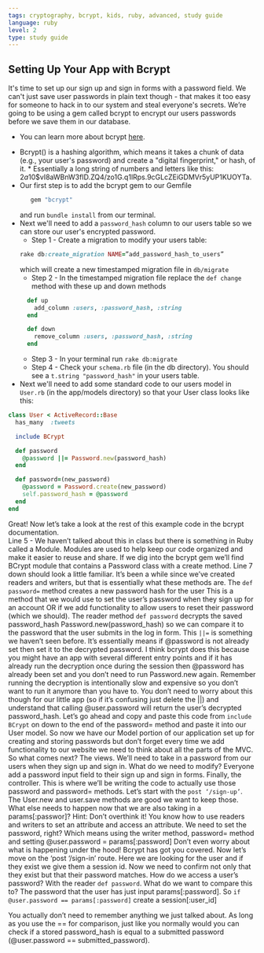 ```yaml
---
tags: cryptography, bcrypt, kids, ruby, advanced, study guide
language: ruby
level: 2
type: study guide
---
```


## Setting Up Your App with Bcrypt

It's time to set up our sign up and sign in forms with a password field. We can't just save user passwords in plain text though - that makes it too easy for someone to hack in to our system and steal everyone's secrets. We’re going to be using a gem called bcrypt to encrypt our users passwords before we save them in our database. 
  * You can learn more about bcrypt [here](https://github.com/codahale/bcrypt-ruby).

+ Bcrypt() is a hashing algorithm, which means it takes a chunk of data (e.g., your user's password) and create a "digital fingerprint," or hash, of it.  * Essentially a long string of numbers and letters like this: $2a$10$vI8aWBnW3fID.ZQ4/zo1G.q1lRps.9cGLcZEiGDMVr5yUP1KUOYTa. 
+ Our first step is to add the bcrypt gem to our Gemfile
  ```ruby
     gem "bcrypt"
  ```
  and run `bundle install` from our terminal.
+ Next we'll need to add a `password_hash` column to our users table so we can store our user's encrypted password. 
  * Step 1 - Create a migration to modify your users table:
  ```ruby
  rake db:create_migration NAME=”add_password_hash_to_users”
  ```
  which will create a new timestamped migration file in `db/migrate`
  * Step 2 - In the timestamped migration file replace the `def change` method with these up and down methods
  ```ruby
    def up
      add_column :users, :password_hash, :string
    end

    def down
      remove_column :users, :password_hash, :string
    end
    ```
  * Step 3 - In your terminal run `rake db:migrate`
  * Step 4 - Check your `schema.rb` file (in the db directory). You should see a `t.string "password_hash"` in your users table.
+ Next we'll need to add some standard code to our users model in `User.rb` (in the app/models directory) so that your User class looks like this:

```ruby
class User < ActiveRecord::Base
  has_many  :tweets

  include BCrypt

  def password
    @password ||= Password.new(password_hash)
  end

  def password=(new_password)
    @password = Password.create(new_password)
    self.password_hash = @password
  end
end
```

Great! Now let’s take a look at the rest of this example code in the bcrypt documentation.  
Line 5 - We haven’t talked about this in class but there is something in Ruby called a Module. Modules are used to help keep our code organized and make it easier to reuse and share.
If we dig into the bcrypt gem we’ll find BCrypt module that contains a Password class with a create method. 
Line 7 down should look a little familiar.
It’s been a while since we’ve created readers and writers, but that is essentially what these methods are. 
The `def password=` method creates a new password hash for the user
This is a method that we would use to set the user’s password when they sign up for an account OR if we add functionality to allow users to reset their password (which we should).
The reader method `def password` decrypts the saved password_hash Password.new(password_hash) so we can compare it to the password that the user submits in the log in form.
This `||=` is something we haven’t seen before. It’s essentially means if @password is not already set then set it to the decrypted password.
I think bcrypt does this because you might have an app with several different entry points and if it has already run the decryption once during the session then @password has already been set and you don’t need to run Password.new again.
Remember running the decryption is intentionally slow and expensive so you don’t want to run it anymore than you have to.
You don’t need to worry about this though for our little app (so if it’s confusing just delete the ||) and understand that calling  @user.password will return the user’s decrypted password_hash.
Let’s go ahead and copy and paste this code from `include BCrypt` on down to the end of the password= method and paste it into our User model.
So now we have our Model portion of our application set up for creating and storing passwords but don’t forget every time we add functionality to our website we need to think about all the parts of the MVC. So what comes next?
The views. We’ll need to take in a password from our users when they sign up and sign in. What do we need to modify? Everyone add a password input field to their sign up and sign in forms. 
Finally, the controller. This is where we’ll be writing the code to actually use those password and password= methods. 
Let’s start with the `post ‘/sign-up’`. The User.new and user.save methods are good we want to keep those. What else needs to happen now that we are also taking in a params[:passwor]? Hint: Don’t overthink it! You know how to use readers and writers to set an attribute and access an attribute. 
We need to set the password, right? Which means using the writer method, password= method and setting @user.password = params[:password]
Don’t even worry about what is happening under the hood! Bcrypt has got you covered. 
Now let’s move on the ‘post ‘/sign-in’ route. Here we are looking for the user and if they exist we give them a session id. Now we need to confirm not only that they exist but that their password matches. How do we access a user’s password? With the reader `def password`. What do we want to compare this to? The password that the user has just input params[:password]. So `if @user.password == params[:password]` create a session[:user_id]

You actually don’t need to remember anything we just talked about. As long as you use the == for comparison, just like you normally would you can check if a stored password_hash is equal to a submitted password (@user.password == submitted_password).
